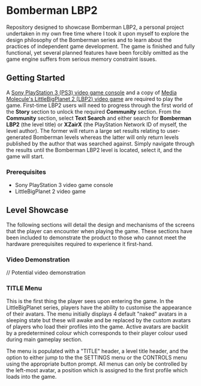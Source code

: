 # Bomberman LBP2
Repository designed to showcase Bomberman LBP2, a personal project undertaken in my own free time where I took it upon myself to explore the design philosophy of the Bomberman series and to learn about the practices of independent game development. The game is finished and fully functional, yet several planned features have been forcibly omitted as the game engine suffers from serious memory constraint issues.


## Getting Started
A [Sony PlayStation 3 (PS3) video game console](https://en.wikipedia.org/wiki/PlayStation_3) and a copy of [Media Molecule's LittleBigPlanet 2 (LBP2) video game](https://en.wikipedia.org/wiki/LittleBigPlanet_2) are required to play the game. First-time LBP2 users will need to progress through the first world of the **Story** section to unlock the required **Community** section. From the **Community** section, select **Text Search** and either search for **Bomberman LBP2** (the level title) or **XZairX** (the PlayStation Network ID of myself, the level author). The former will return a large set results relating to user-generated Bomberman levels whereas the latter will only return levels published by the author that was searched against. Simply navigate through the results until the Bomberman LBP2 level is located, select it, and the game will start.


### Prerequisites
* Sony PlayStation 3 video game console
* LittleBigPlanet 2 video game


## Level Showcase
The following sections will detail the design and mechanisms of the screens that the player can encounter when playing the game. These sections have been included to demonstrate the product to those who cannot meet the hardware prerequisites required to experience it first-hand.


### Video Demonstration
// Potential video demonstration


### TITLE Menu
This is the first thing the player sees upon entering the game. In the LittleBigPlanet series, players have the ability to customise the appearance of their avatars. The menu initially displays 4 default "naked" avatars in a sleeping state but these will awake and be replaced by the custom avatars of players who load their profiles into the game. Active avatars are backlit by a predetermined colour which corresponds to their player colour used during main gameplay section.

The menu is populated with a "TITLE" header, a level title header, and the option to either jump to the the SETTINGS menu or the CONTROLS menu using the appropriate button prompt. All menus can only be controlled by the left-most avatar, a position which is assigned to the first profile which loads into the game.

<TITLE Menu Image>


### CONTROLS Menu
// CONTROLS


### INSTRUCTIONS Menu
// INSTRUCTIONS


### SETTINGS Menu
// SETTINGS


### TITLE Menu (Revisited)
// PLAY


### Gameplay
// Gameplay


### Photo Time
// Photos + Sharing


### Final State
// Thanks for playing


## Authors
* Riaz Philippe - University of Essex BSc Computer Games Graduate


## References
* [PlayStation 3](https://en.wikipedia.org/wiki/PlayStation_3)
* [LittleBigPlanet 2](https://en.wikipedia.org/wiki/LittleBigPlanet_2)
* [Bomberman LBP2 Level Link](https://lbp.me/v/q3q01np)

